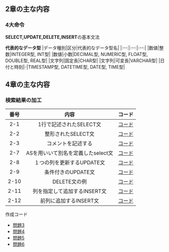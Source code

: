 ## 2章の主な内容
### 4大命令

<strong>SELECT,UPDATE,DELETE,INSERT</strong>の基本文法


<strong>代表的なデータ型</strong>
|データ種別|区分|代表的なデータ型名|
|:--:|:--:|:--:|
|数値|整数|INTEGER型, INT型|
|数値|小数|DECIMAL型, NUMERIC型, FLOAT型, DOUBLE型, REAL型|
|文字列|固定長|CHAR型|
|文字列|可変長|VARCHAR型|
|日付と時刻|-|TIMESTAMP型, DATETIME型, DATE型, TIME型|


## 4章の主な内容
### 検索結果の加工
|番号|内容|コード|
|:--:|:--:|:--:|
|2-1|1行で記述されたSELECT文|[コード](https://github.com/kaneda05/practice-SQL/blob/main/chr2/contents2-1.sql)|
|2-2|整形されたSELECT文|[コード](https://github.com/kaneda05/practice-SQL/blob/main/chr2/contents2-2.sql)|
|2-3|コメントを記述する|[コード](https://github.com/kaneda05/practice-SQL/blob/main/chr2/contents2-3.sql)|
|2-7|ASを用いいて別名を定義したselect文|[コード](https://github.com/kaneda05/practice-SQL/blob/main/chr2/contents2-7.sql)|
|2-8|１つの列を更新するUPDATE文|[コード](https://github.com/kaneda05/practice-SQL/blob/main/chr2/contents2-8.sql)|
|2-9|条件付きのUPDATE文|[コード](https://github.com/kaneda05/practice-SQL/blob/main/chr2/contents2-9.sql)|
|2-10|DELETE文の例|[コード](https://github.com/kaneda05/practice-SQL/blob/main/chr2/contents2-10.sql)|
|2-11|列を指定して追加するINSERT文|[コード](https://github.com/kaneda05/practice-SQL/blob/main/chr2/contents2-11.sql)|
|2-12|前列に追加するINSERT文|[コード](https://github.com/kaneda05/practice-SQL/blob/main/chr2/contents2-12.sql)|




作成コード
- [問題3](https://github.com/kaneda05/practice-SQL/blob/main/chr2/practice3.sql)
- [問題4](https://github.com/kaneda05/practice-SQL/blob/main/chr2/practice4.sql)
- [問題5](https://github.com/kaneda05/practice-SQL/blob/main/chr2/practice5.sql)
- [問題6](https://github.com/kaneda05/practice-SQL/blob/main/chr2/practice6.sql)